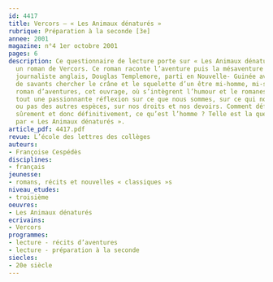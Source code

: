 ```yaml
---
id: 4417
title: Vercors – « Les Animaux dénaturés » 
rubrique: Préparation à la seconde [3e]
annee: 2001
magazine: n°4 1er octobre 2001
pages: 6
description: Ce questionnaire de lecture porte sur « Les Animaux dénaturés » (1952),
  un roman de Vercors. Ce roman raconte l’aventure puis la mésaventure d’un jeune
  journaliste anglais, Douglas Templemore, parti en Nouvelle- Guinée avec une équipe
  de savants chercher le crâne et le squelette d’un être mi-homme, mi-singe. Véritable
  roman d’aventures, cet ouvrage, où s’intègrent l’humour et le romanesque, est avant
  tout une passionnante réflexion sur ce que nous sommes, sur ce qui nous distingue
  ou pas des autres espèces, sur nos droits et nos devoirs. Comment définir précisément,
  sûrement et donc définitivement, ce qu’est l’homme ? Telle est la question soulevée
  par « Les Animaux dénaturés ».
article_pdf: 4417.pdf
revue: L’école des lettres des collèges
auteurs:
- Françoise Cespédès
disciplines:
- français
jeunesse:
- romans, récits et nouvelles « classiques »s
niveau_etudes:
- troisième
oeuvres:
- Les Animaux dénaturés
ecrivains:
- Vercors
programmes:
- lecture - récits d’aventures
- lecture - préparation à la seconde
siecles:
- 20e siècle
---
```

